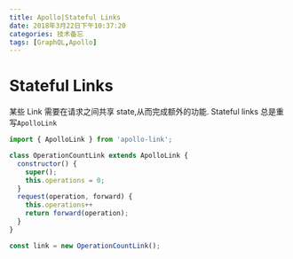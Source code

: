 ```yaml
---
title: Apollo|Stateful Links
date: 2018年3月22日下午10:37:20
categories: 技术备忘
tags: [GraphQL,Apollo]
---
```


# Stateful Links

某些 Link 需要在请求之间共享 state,从而完成额外的功能. 
Stateful links 总是重写`ApolloLink`

```js
import { ApolloLink } from 'apollo-link';

class OperationCountLink extends ApolloLink {
  constructor() {
    super();
    this.operations = 0;
  }
  request(operation, forward) {
    this.operations++
    return forward(operation);
  }
}

const link = new OperationCountLink();
```




